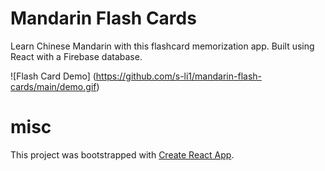 # Mandarin Flash Cards
Learn Chinese Mandarin with this flashcard memorization app. Built using React with a Firebase database.

![Flash Card Demo]
(https://github.com/s-li1/mandarin-flash-cards/main/demo.gif)

# misc

This project was bootstrapped with [Create React App](https://github.com/facebook/create-react-app).
